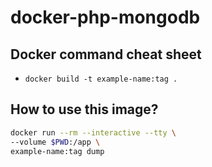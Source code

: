 # docker-php-mongodb

## Docker command cheat sheet

* `docker build -t example-name:tag .`

## How to use this image?

```bash
docker run --rm --interactive --tty \
--volume $PWD:/app \
example-name:tag dump
```